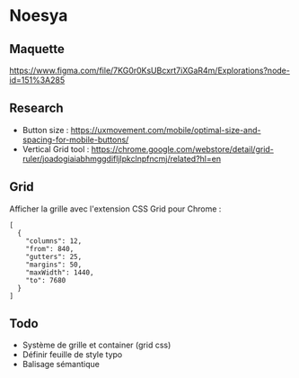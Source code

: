 # Noesya

## Maquette 

https://www.figma.com/file/7KG0r0KsUBcxrt7iXGaR4m/Explorations?node-id=151%3A285


## Research


- Button size :  https://uxmovement.com/mobile/optimal-size-and-spacing-for-mobile-buttons/
- Vertical Grid tool : https://chrome.google.com/webstore/detail/grid-ruler/joadogiaiabhmggdifljlpkclnpfncmj/related?hl=en

## Grid 

Afficher la grille avec l'extension CSS Grid pour Chrome : 

```
[
  {
    "columns": 12,
    "from": 840,
    "gutters": 25,
    "margins": 50,
    "maxWidth": 1440,
    "to": 7680
  }
]
```

## Todo 

- Système de grille et container (grid css)
- Définir feuille de style typo
- Balisage sémantique
